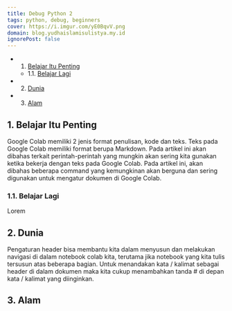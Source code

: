 ```yaml
---
title: Debug Python 2
tags: python, debug, beginners
cover: https://i.imgur.com/yE0BqvV.png
domain: blog.yudhaislamisulistya.my.id
ignorePost: false
---
```


<!-- vscode-markdown-toc -->
* 1. [ Belajar Itu Penting](#BelajarItuPenting)
	* 1.1. [Belajar Lagi](#BelajarLagi)
* 2. [Dunia](#Dunia)
* 3. [Alam](#Alam)

<!-- vscode-markdown-toc-config
	numbering=true
	autoSave=true
	/vscode-markdown-toc-config -->
<!-- /vscode-markdown-toc -->




##  1. <a name='BelajarItuPenting'></a> Belajar Itu Penting
Google Colab memiliki 2 jenis format penulisan, kode dan teks. Teks pada Google Colab memiliki format berupa Markdown. Pada artikel ini akan dibahas terkait perintah-perintah yang mungkin akan sering kita gunakan ketika bekerja dengan teks pada Google Colab. Pada artikel ini, akan dibahas beberapa command yang kemungkinan akan berguna dan sering digunakan untuk mengatur dokumen di Google Colab.

###  1.1. <a name='BelajarLagi'></a>Belajar Lagi
Lorem 



##  2. <a name='Dunia'></a>Dunia
Pengaturan header bisa membantu kita dalam menyusun dan melakukan navigasi di dalam notebook colab kita, terutama jika notebook yang kita tulis tersusun atas beberapa bagian. Untuk menandakan kata / kalimat sebagai header di dalam dokumen maka kita cukup menambahkan tanda # di depan kata / kalimat yang diinginkan.

##  3. <a name='Alam'></a>Alam